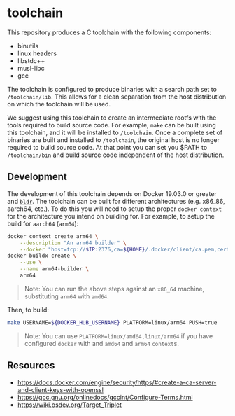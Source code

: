 # toolchain

This repository produces a C toolchain with the following components:

- binutils
- linux headers
- libstdc++
- musl-libc
- gcc

The toolchain is configured to produce binaries with a search path set to `/toolchain/lib`.
This allows for a clean separation from the host distribution on which the toolchain will be used.

We suggest using this toolchain to create an intermediate rootfs with the tools required to build source code.
For example, `make` can be built using this toolchain, and it will be installed to `/toolchain`.
Once a complete set of binaries are built and installed to `/toolchain`, the original host is no longer required to build source code.
At that point you can set you $PATH to `/toolchain/bin` and build source code independent of the host distribution.

## Development

The development of this toolchain depends on Docker 19.03.0 or greater and [`bldr`](https://github.com/talos-systems/bldr).
The toolchain can be built for different architectures (e.g. x86_86, aarch64, etc.).
To do this you will need to setup the proper `docker context` for the architecture you intend on building for.
For example, to setup the build for `aarch64` (`arm64`):

```bash
docker context create arm64 \
    --description "An arm64 builder" \
    --docker "host=tcp://$IP:2376,ca=${HOME}/.docker/client/ca.pem,cert=${HOME}/.docker/client/cert.pem,key=${HOME}/.docker/client/key.pem"
docker buildx create \
    --use \
    --name arm64-builder \
    arm64
```

> Note: You can run the above steps against an `x86_64` machine, substituting `arm64` with `amd64`.

Then, to build:

```bash
make USERNAME=${DOCKER_HUB_USERNAME} PLATFORM=linux/arm64 PUSH=true
```

> Note: You can use `PLATFORM=linux/amd64,linux/arm64` if you have configured `docker` with and `amd64` and `arm64` `context`s.

## Resources

- https://docs.docker.com/engine/security/https/#create-a-ca-server-and-client-keys-with-openssl
- https://gcc.gnu.org/onlinedocs/gccint/Configure-Terms.html
- https://wiki.osdev.org/Target_Triplet
